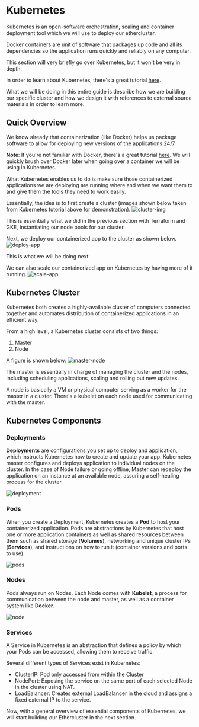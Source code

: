 # Kubernetes

Kubernetes is an open-software orchestration, scaling and container deployment tool which we will use
to deploy our ethercluster.

Docker containers are unit of software that packages up code and all its dependencies so the application runs quickly and reliably on any computer. 

This section will very briefly go over Kubernetes, but it won't be very in depth.

In order to learn about Kubernetes, there's a great tutorial [here](https://kubernetes.io/docs/tutorials/kubernetes-basics/).

What we will be doing in this entire guide is describe how we are building our specific cluster and how we design it
with references to external source materials in order to learn more.

## Quick Overview

We know already that containerization (like Docker) helps us package software to allow for deploying new versions of the applications
24/7.

**Note**: If you're not familiar with Docker, there's a great tutorial [here](https://docker-curriculum.com/). We will 
quickly brush over Docker later when going over a container we will be using in Kubernetes.

What Kubernetes enables us to do is make sure those containerized applications we are deploying are running where and when we 
want them to and give them the tools they need to work easily.

Essentially, the idea is to first create a cluster (images shown below taken from Kubernetes tutorial above for demonstration).
![cluster-img](_media/cluster_img.png)

This is essentially what we did in the previous section with Terraform and GKE, instantiating our node pools for our cluster.

Next, we deploy our containerized app to the cluster as shown below.
![deploy-app](_media/deploy_to_cluster.png)

This is what we will be doing next.

We can also scale our containerized app on Kubernetes by having more of it running.
![scale-app](_media/scale_cluster.png)


## Kubernetes Cluster

Kubernetes both creates a highly-available cluster of computers connected together and automates distribution of containerized 
applications in an efficient way.

From a high level, a Kubernetes cluster consists of two things:
1) Master
2) Node

A figure is shown below:
![master-node](_media/master_node.png)

The master is essentially in charge of managing the cluster and the nodes, including scheduling applications, scaling 
and rolling out new updates.

A node is basically a VM or physical computer serving as a worker for the master in a cluster. There's a kubelet on each 
node used for communicating with the master.


## Kubernetes Components

### Deployments

**Deployments** are configurations you set up to deploy and application, which instructs Kubernetes how to create and update your app.
Kubernetes master configures and deploys application to individual nodes on the cluster. In the case of Node failure or going offline, 
Master can redeploy the application on an instance at an available node, assuring a self-healing process for the cluster.

![deployment](_media/deployment.png)


### Pods

When you create a Deployment, Kubernetes creates a **Pod** to host your containerized application. Pods are abstractions by Kubernetes
that host one or more application containers as well as shared resources between them such as shared storage (**Volumes**), 
networking and unique cluster IPs (**Services**), and instructions on how to run it (container versions and ports to use).

![pods](_media/pods.png)


### Nodes

Pods always run on Nodes. Each Node comes with **Kubelet**, a process for communication between the node and master, 
as well as a container system like **Docker**.

![node](_media/node.png)


### Services

A Service in Kubernetes is an abstraction that defines a policy by which your Pods can be accessed, allowing them to receive traffic.

Several different types of Services exist in Kubernetes:
* ClusterIP: Pod only accessed from within the Cluster
* NodePort: Exposing the service on the same port of each selected Node in the cluster using NAT.
* LoadBalancer: Creates external LoadBalancer in the cloud and assigns a fixed external IP to the service.


Now, with a general overview of essential components of Kubernetes, we will start building our Ethercluster in the next section. 
